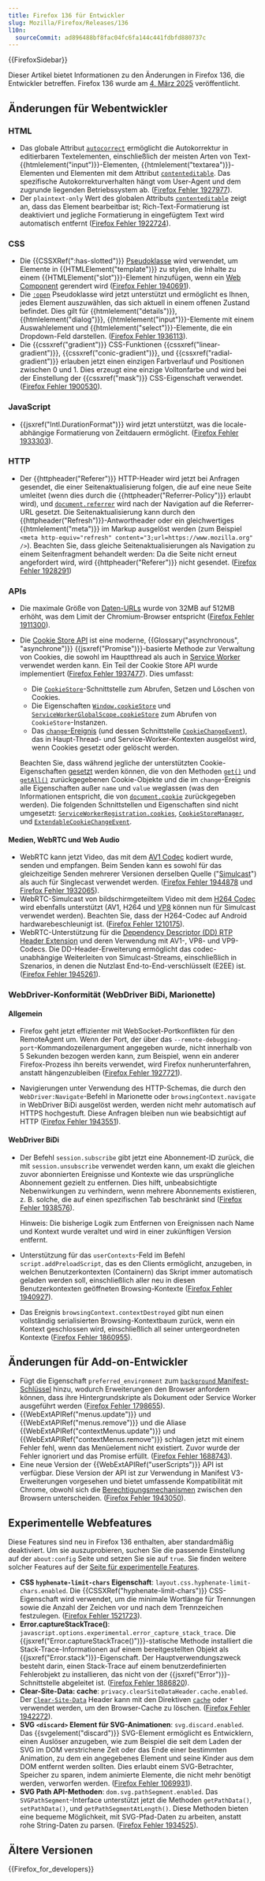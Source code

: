 ```yaml
---
title: Firefox 136 für Entwickler
slug: Mozilla/Firefox/Releases/136
l10n:
  sourceCommit: ad896488bf8fac04fc6fa144c441fdbfd880737c
---
```


{{FirefoxSidebar}}

Dieser Artikel bietet Informationen zu den Änderungen in Firefox 136, die Entwickler betreffen. Firefox 136 wurde am [4. März 2025](https://whattrainisitnow.com/release/?version=136) veröffentlicht.

## Änderungen für Webentwickler

### HTML

- Das globale Attribut [`autocorrect`](/de/docs/Web/HTML/Global_attributes/autocorrect) ermöglicht die Autokorrektur in editierbaren Textelementen, einschließlich der meisten Arten von Text-{{htmlelement("input")}}-Elementen, {{htmlelement("textarea")}}-Elementen und Elementen mit dem Attribut [`contenteditable`](/de/docs/Web/HTML/Global_attributes/contenteditable). Das spezifische Autokorrekturverhalten hängt vom User-Agent und dem zugrunde liegenden Betriebssystem ab. ([Firefox Fehler 1927977](https://bugzil.la/1927977)).
- Der `plaintext-only` Wert des globalen Attributs [`contenteditable`](/de/docs/Web/HTML/Global_attributes/contenteditable) zeigt an, dass das Element bearbeitbar ist; Rich-Text-Formatierung ist deaktiviert und jegliche Formatierung in eingefügtem Text wird automatisch entfernt ([Firefox Fehler 1922724](https://bugzil.la/1922724)).

### CSS

- Die {{CSSXRef(":has-slotted")}} [Pseudoklasse](/de/docs/Web/CSS/Pseudo-classes) wird verwendet, um Elemente in {{HTMLElement("template")}} zu stylen, die Inhalte zu einem {{HTMLElement("slot")}}-Element hinzufügen, wenn ein [Web Component](/de/docs/Web/API/Web_components) gerendert wird ([Firefox Fehler 1940691](https://bugzil.la/1940691)).
- Die [`:open`](/de/docs/Web/CSS/:open) Pseudoklasse wird jetzt unterstützt und ermöglicht es Ihnen, jedes Element auszuwählen, das sich aktuell in einem offenen Zustand befindet. Dies gilt für {{htmlelement("details")}}, {{htmlelement("dialog")}}, {{htmlelement("input")}}-Elemente mit einem Auswahlelement und {{htmlelement("select")}}-Elemente, die ein Dropdown-Feld darstellen. ([Firefox Fehler 1936113](https://bugzil.la/1936113)).
- Die {{cssxref("gradient")}} CSS-Funktionen {{cssxref("linear-gradient")}}, {{cssxref("conic-gradient")}}, und {{cssxref("radial-gradient")}} erlauben jetzt einen einzigen Farbverlauf und Positionen zwischen 0 und 1. Dies erzeugt eine einzige Volltonfarbe und wird bei der Einstellung der {{cssxref("mask")}} CSS-Eigenschaft verwendet. ([Firefox Fehler 1900530](https://bugzil.la/1900530)).

### JavaScript

- {{jsxref("Intl.DurationFormat")}} wird jetzt unterstützt, was die locale-abhängige Formatierung von Zeitdauern ermöglicht. ([Firefox Fehler 1933303](https://bugzil.la/1933303)).

### HTTP

- Der {{httpheader("Referer")}} HTTP-Header wird jetzt bei Anfragen gesendet, die einer Seitenaktualisierung folgen, die auf eine neue Seite umleitet (wenn dies durch die {{httpheader("Referrer-Policy")}} erlaubt wird), und [`document.referrer`](/de/docs/Web/API/Document/referrer) wird nach der Navigation auf die Referrer-URL gesetzt.
  Die Seitenaktualisierung kann durch den {{httpheader("Refresh")}}-Antwortheader oder ein gleichwertiges {{htmlelement("meta")}} im Markup ausgelöst werden (zum Beispiel `<meta http-equiv="refresh" content="3;url=https://www.mozilla.org" />`).
  Beachten Sie, dass gleiche Seitenaktualisierungen als Navigation zu einem Seitenfragment behandelt werden: Da die Seite nicht erneut angefordert wird, wird {{httpheader("Referer")}} nicht gesendet.
  ([Firefox Fehler 1928291](https://bugzil.la/1928291))

### APIs

- Die maximale Größe von [Daten-URLs](/de/docs/Web/URI/Reference/Schemes/data) wurde von 32MB auf 512MB erhöht, was dem Limit der Chromium-Browser entspricht ([Firefox Fehler 1911300](https://bugzil.la/1911300)).
- Die [Cookie Store API](/de/docs/Web/API/Cookie_Store_API) ist eine moderne, {{Glossary("asynchronous", "asynchrone")}} {{jsxref("Promise")}}-basierte Methode zur Verwaltung von Cookies, die sowohl im Hauptthread als auch in [Service Worker](/de/docs/Web/API/Service_Worker_API) verwendet werden kann.
  Ein Teil der Cookie Store API wurde implementiert ([Firefox Fehler 1937477](https://bugzil.la/1937477)). Dies umfasst:

  - Die [`CookieStore`](/de/docs/Web/API/CookieStore)-Schnittstelle zum Abrufen, Setzen und Löschen von Cookies.
  - Die Eigenschaften [`Window.cookieStore`](/de/docs/Web/API/Window/cookieStore) und [`ServiceWorkerGlobalScope.cookieStore`](/de/docs/Web/API/ServiceWorkerGlobalScope/cookieStore) zum Abrufen von `CookieStore`-Instanzen.
  - Das [`change`-Ereignis](/de/docs/Web/API/CookieStore/change_event) (und dessen Schnittstelle [`CookieChangeEvent`](/de/docs/Web/API/CookieChangeEvent)), das in Haupt-Thread- und Service-Worker-Kontexten ausgelöst wird, wenn Cookies gesetzt oder gelöscht werden.

  Beachten Sie, dass während jegliche der unterstützten Cookie-Eigenschaften [gesetzt](/de/docs/Web/API/CookieStore/set) werden können, die von den Methoden [`get()`](/de/docs/Web/API/CookieStore/get) und [`getAll()`](/de/docs/Web/API/CookieStore/getAll) zurückgegebenen Cookie-Objekte und die im `change`-Ereignis alle Eigenschaften außer `name` und `value` weglassen (was den Informationen entspricht, die von [`document.cookie`](/de/docs/Web/API/Document/cookie) zurückgegeben werden).
  Die folgenden Schnittstellen und Eigenschaften sind nicht umgesetzt: [`ServiceWorkerRegistration.cookies`](/de/docs/Web/API/ServiceWorkerRegistration/cookies), [`CookieStoreManager`](/de/docs/Web/API/CookieStoreManager), und [`ExtendableCookieChangeEvent`](/de/docs/Web/API/ExtendableCookieChangeEvent).

#### Medien, WebRTC und Web Audio

- WebRTC kann jetzt Video, das mit dem [AV1 Codec](/de/docs/Web/Media/Guides/Formats/WebRTC_codecs#av1_table) kodiert wurde, senden und empfangen.
  Beim Senden kann es sowohl für das gleichzeitige Senden mehrerer Versionen derselben Quelle ("[Simulcast](/de/docs/Web/API/WebRTC_API/Protocols#simulcast)") als auch für Singlecast verwendet werden.
  ([Firefox Fehler 1944878](https://bugzil.la/1944878) und [Firefox Fehler 1932065](https://bugzil.la/1932065)).
- WebRTC-Simulcast von bildschirmgeteiltem Video mit dem [H264 Codec](/de/docs/Web/Media/Guides/Formats/WebRTC_codecs#supported_video_codecs) wird ebenfalls unterstützt (AV1, H264 und [VP8](/de/docs/Web/Media/Guides/Formats/WebRTC_codecs#supported_video_codecs) können nun für Simulcast verwendet werden).
  Beachten Sie, dass der H264-Codec auf Android hardwarebeschleunigt ist.
  ([Firefox Fehler 1210175](https://bugzil.la/1210175)).
- WebRTC-Unterstützung für die [Dependency Descriptor (DD) RTP Header Extension](/de/docs/Web/API/WebRTC_API/Protocols#dependency_descriptor_rtp_header_extension) und deren Verwendung mit AV1-, VP8- und VP9-Codecs.
  Die DD-Header-Erweiterung ermöglicht das codec-unabhängige Weiterleiten von Simulcast-Streams, einschließlich in Szenarios, in denen die Nutzlast End-to-End-verschlüsselt (E2EE) ist.
  ([Firefox Fehler 1945261](https://bugzil.la/1945261)).

### WebDriver-Konformität (WebDriver BiDi, Marionette)

#### Allgemein

- Firefox geht jetzt effizienter mit WebSocket-Portkonflikten für den RemoteAgent um. Wenn der Port, der über das `--remote-debugging-port`-Kommandozeilenargument angegeben wurde, nicht innerhalb von 5 Sekunden bezogen werden kann, zum Beispiel, wenn ein anderer Firefox-Prozess ihn bereits verwendet, wird Firefox nunherunterfahren, anstatt hängenzubleiben ([Firefox Fehler 1927721](https://bugzil.la/1927721)).

- Navigierungen unter Verwendung des HTTP-Schemas, die durch den `WebDriver:Navigate`-Befehl in Marionette oder `browsingContext.navigate` in WebDriver BiDi ausgelöst werden, werden nicht mehr automatisch auf HTTPS hochgestuft. Diese Anfragen bleiben nun wie beabsichtigt auf HTTP ([Firefox Fehler 1943551](https://bugzil.la/1943551)).

#### WebDriver BiDi

- Der Befehl `session.subscribe` gibt jetzt eine Abonnement-ID zurück, die mit `session.unsubscribe` verwendet werden kann, um exakt die gleichen zuvor abonnierten Ereignisse und Kontexte wie das ursprüngliche Abonnement gezielt zu entfernen. Dies hilft, unbeabsichtigte Nebenwirkungen zu verhindern, wenn mehrere Abonnements existieren, z. B. solche, die auf einen spezifischen Tab beschränkt sind ([Firefox Fehler 1938576](https://bugzil.la/1938576)).

  Hinweis: Die bisherige Logik zum Entfernen von Ereignissen nach Name und Kontext wurde veraltet und wird in einer zukünftigen Version entfernt.

- Unterstützung für das `userContexts`-Feld im Befehl `script.addPreloadScript`, das es den Clients ermöglicht, anzugeben, in welchen Benutzerkontexten (Containern) das Skript immer automatisch geladen werden soll, einschließlich aller neu in diesen Benutzerkontexten geöffneten Browsing-Kontexte ([Firefox Fehler 1940927](https://bugzil.la/1940927)).

- Das Ereignis `browsingContext.contextDestroyed` gibt nun einen vollständig serialisierten Browsing-Kontextbaum zurück, wenn ein Kontext geschlossen wird, einschließlich all seiner untergeordneten Kontexte ([Firefox Fehler 1860955](https://bugzil.la/1860955)).

## Änderungen für Add-on-Entwickler

- Fügt die Eigenschaft `preferred_environment` zum [`background` Manifest-Schlüssel](/de/docs/Mozilla/Add-ons/WebExtensions/manifest.json/background) hinzu, wodurch Erweiterungen den Browser anfordern können, dass ihre Hintergrundskripte als Dokument oder Service Worker ausgeführt werden ([Firefox Fehler 1798655](https://bugzil.la/1798655)).
- {{WebExtAPIRef("menus.update")}} und {{WebExtAPIRef("menus.remove")}} und die Aliase {{WebExtAPIRef("contextMenus.update")}} und {{WebExtAPIRef("contextMenus.remove")}} schlagen jetzt mit einem Fehler fehl, wenn das Menüelement nicht existiert. Zuvor wurde der Fehler ignoriert und das Promise erfüllt. ([Firefox Fehler 1688743](https://bugzil.la/1688743)).
- Eine neue Version der {{WebExtAPIRef("userScripts")}} API ist verfügbar. Diese Version der API ist zur Verwendung in Manifest V3-Erweiterungen vorgesehen und bietet umfassende Kompatibilität mit Chrome, obwohl sich die [Berechtigungsmechanismen](/de/docs/Mozilla/Add-ons/WebExtensions/API/userScripts#permissions) zwischen den Browsern unterscheiden. ([Firefox Fehler 1943050](https://bugzil.la/1943050)).

## Experimentelle Webfeatures

Diese Features sind neu in Firefox 136 enthalten, aber standardmäßig deaktiviert. Um sie auszuprobieren, suchen Sie die passende Einstellung auf der `about:config` Seite und setzen Sie sie auf `true`. Sie finden weitere solcher Features auf der [Seite für experimentelle Features](/de/docs/Mozilla/Firefox/Experimental_features).

- **CSS `hyphenate-limit-chars` Eigenschaft**: `layout.css.hyphenate-limit-chars.enabled`.
  Die {{CSSXRef("hyphenate-limit-chars")}} CSS-Eigenschaft wird verwendet, um die minimale Wortlänge für Trennungen sowie die Anzahl der Zeichen vor und nach dem Trennzeichen festzulegen. ([Firefox Fehler 1521723](https://bugzil.la/1521723)).
- **Error.captureStackTrace()**: `javascript.options.experimental.error_capture_stack_trace`.
  Die {{jsxref("Error.captureStackTrace()")}}-statische Methode installiert die Stack-Trace-Informationen auf einem bereitgestellten Objekt als {{jsxref("Error.stack")}}-Eigenschaft.
  Der Hauptverwendungszweck besteht darin, einen Stack-Trace auf einem benutzerdefinierten Fehlerobjekt zu installieren, das nicht von der {{jsxref("Error")}}-Schnittstelle abgeleitet ist.
  ([Firefox Fehler 1886820](https://bugzil.la/1886820)).
- **Clear-Site-Data: cache**: `privacy.clearSiteDataHeader.cache.enabled`.
  Der [`Clear-Site-Data`](/de/docs/Web/HTTP/Headers/Clear-Site-Data) Header kann mit den Direktiven [`cache`](/de/docs/Web/HTTP/Headers/Clear-Site-Data#cache) oder `*` verwendet werden, um den Browser-Cache zu löschen.
  ([Firefox Fehler 1942272](https://bugzil.la/1942272)).
- **SVG `<discard>` Element für SVG-Animationen**: `svg.discard.enabled`.
  Das {{svgelement("discard")}} SVG-Element ermöglicht es Entwicklern, einen Auslöser anzugeben, wie zum Beispiel die seit dem Laden der SVG im DOM verstrichene Zeit oder das Ende einer bestimmten Animation, zu dem ein angegebenes Element und seine Kinder aus dem DOM entfernt werden sollten. Dies erlaubt einem SVG-Betrachter, Speicher zu sparen, indem animierte Elemente, die nicht mehr benötigt werden, verworfen werden.
  ([Firefox Fehler 1069931](https://bugzil.la/1069931)).
- **SVG Path API-Methoden**: `dom.svg.pathSegment.enabled`.
  Das `SVGPathSegment`-Interface unterstützt jetzt die Methoden `getPathData()`, `setPathData()`, und `getPathSegmentAtLength()`. Diese Methoden bieten eine bequeme Möglichkeit, mit SVG-Pfad-Daten zu arbeiten, anstatt rohe String-Daten zu parsen. ([Firefox Fehler 1934525](https://bugzil.la/1934525)).

## Ältere Versionen

{{Firefox_for_developers}}
